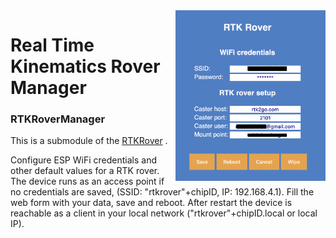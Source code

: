 <img align="right" src="./screenshots/rtkrover.png" width="240"/>

# Real Time Kinematics Rover Manager
### RTKRoverManager
This is a submodule of the 
[RTKRover](https://github.com/audio-communication-group/RTKRover) .

Configure ESP WiFi credentials and other default values for a RTK rover. 
The device runs as an access point if no credentials are saved, (SSID: 
"rtkrover"+chipID, IP: 192.168.4.1). 
Fill the web form with your data, save and reboot. 
After restart the device is reachable as a client in your local network 
("rtkrover"+chipID.local or local IP).

